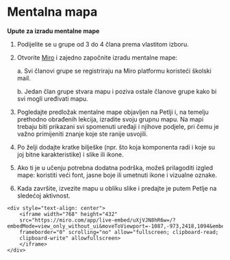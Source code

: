 # Mentalna mapa

**Upute za izradu mentalne mape**

1.  Podijelite se u grupe od 3 do 4 člana prema vlastitom izboru.

2.  Otvorite [Miro](https://www.miro.com) i zajedno započnite izradu mentalne mape:

    a.  Svi članovi grupe se registriraju na Miro platformu koristeći
        školski mail.

    b.  Jedan član grupe stvara mapu i poziva ostale članove grupe kako
        bi svi mogli uređivati mapu.

3.  Pogledajte predložak mentalne mape objavljen na Petlji i, na temelju
    prethodno obrađenih lekcija, izradite svoju grupnu mapu. Na mapi
    trebaju biti prikazani svi spomenuti uređaji i njihove podjele, pri
    čemu je važno primijeniti znanje koje ste ranije usvojili.

4.  Po želji dodajte kratke bilješke (npr. što koja komponenta radi i
    koje su joj bitne karakteristike) i slike ili ikone.

5.  Ako ti je u učenju potrebna dodatna podrška, možeš prilagoditi
    izgled mape: koristiti veći font, jasne boje ili umetnuti ikone i
    vizualne oznake.

6.  Kada završite, izvezite mapu u obliku slike i predajte je putem
    Petlje na sledećoj aktivnost.

```{raw} html
<div style="text-align: center">
    <iframe width="768" height="432"
    src="https://miro.com/app/live-embed/uXjVJN8hR6w=/?embedMode=view_only_without_ui&moveToViewport=-1087,-973,2418,1094&embedId=764642897574"
    frameborder="0" scrolling="no" allow="fullscreen; clipboard-read;
    clipboard-write" allowfullscreen>
    </iframe>
</div>
```
